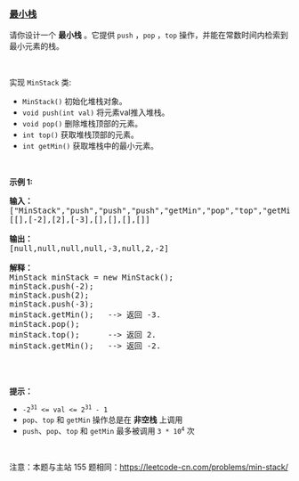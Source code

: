 ### [最小栈](https://leetcode-cn.com/problems/bao-han-minhan-shu-de-zhan-lcof)

<p>请你设计一个 <strong>最小栈</strong> 。它提供 <code>push</code> ，<code>pop</code> ，<code>top</code> 操作，并能在常数时间内检索到最小元素的栈。</p>

<p>&nbsp;</p>

<p>实现 <code>MinStack</code> 类:</p>

<ul>
	<li><code>MinStack()</code> 初始化堆栈对象。</li>
	<li><code>void push(int val)</code> 将元素val推入堆栈。</li>
	<li><code>void pop()</code> 删除堆栈顶部的元素。</li>
	<li><code>int top()</code> 获取堆栈顶部的元素。</li>
	<li><code>int getMin()</code> 获取堆栈中的最小元素。</li>
</ul>

<p>&nbsp;</p>

<p><strong>示例 1:</strong></p>

<pre>
<strong>输入：</strong>
["MinStack","push","push","push","getMin","pop","top","getMin"]
[[],[-2],[2],[-3],[],[],[],[]]

<strong>输出：</strong>
[null,null,null,null,-3,null,2,-2]

<strong>解释：</strong>
MinStack minStack = new MinStack();
minStack.push(-2);
minStack.push(2);
minStack.push(-3);
minStack.getMin(); &nbsp; --&gt; 返回 -3.
minStack.pop();
minStack.top(); &nbsp; &nbsp; &nbsp;--&gt; 返回 2.
minStack.getMin(); &nbsp; --&gt; 返回 -2.
</pre>

<p>&nbsp;</p>

<p><strong>&nbsp;<br />
提示：</strong></p>

<ul>
	<li><code>-2<sup>31</sup> &lt;= val &lt;= 2<sup>31</sup> - 1</code></li>
	<li><code>pop</code>、<code>top</code> 和 <code>getMin</code> 操作总是在 <strong>非空栈</strong> 上调用</li>
	<li><code>push</code>、<code>pop</code>、<code>top</code> 和 <code>getMin</code> 最多被调用 <code>3 * 10<sup>4</sup></code> 次</li>
</ul>

<p>&nbsp;</p>

<p>注意：本题与主站 155 题相同：<a href="https://leetcode-cn.com/problems/min-stack/">https://leetcode-cn.com/problems/min-stack/</a></p>

<p>&nbsp;</p>
